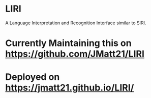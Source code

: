 # LIRI
A Language Interpretation and Recognition Interface similar to SIRI.

# Currently Maintaining this on https://github.com/JMatt21/LIRI

# Deployed on https://jmatt21.github.io/LIRI/
